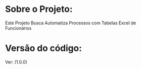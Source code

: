 # Sobre o Projeto:
Este Projeto Busca Automatiza Processos com Tabelas Excel de Funcionários


# Versão do código:
Ver: (1.0.0)
